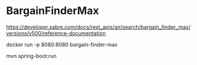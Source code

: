 # BargainFinderMax

https://developer.sabre.com/docs/rest_apis/air/search/bargain_finder_max/versions/v500/reference-documentation

docker run -p 8080:8080 bargain-finder-max

mvn spring-boot:run
